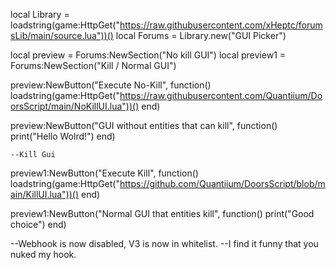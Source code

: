 local Library = loadstring(game:HttpGet("https://raw.githubusercontent.com/xHeptc/forumsLib/main/source.lua"))()
local Forums = Library.new("GUI Picker")

local preview = Forums:NewSection("No kill GUI")
local preview1 = Forums:NewSection("Kill / Normal GUI")

preview:NewButton("Execute No-Kill", function()
    loadstring(game:HttpGet("https://raw.githubusercontent.com/Quantiium/DoorsScript/main/NoKillUI.lua"))()
    end)

preview:NewButton("GUI without entities that can kill", function()
    print("Hello Wolrd!")
    end)

    --Kill Gui

preview1:NewButton("Execute Kill", function()
    loadstring(game:HttpGet("https://github.com/Quantiium/DoorsScript/blob/main/KillUI.lua"))()
    end)

preview1:NewButton("Normal GUI that entities kill", function()
    print("Good choice")
    end)

--Webhook is now disabled, V3 is now in whitelist.
--I find it funny that you nuked my hook.
